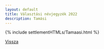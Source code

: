 ```yaml
---
layout: default
title: Választási névjegyzék 2022
description: Tamási
---
```


{% include settlementHTMLs/Tamaasi.html %}

[Vissza](./)